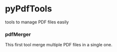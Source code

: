 # pyPdfTools
tools to manage PDF files easily

### pdfMerger

This first tool merge multiple PDF files in a single one.
